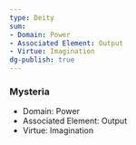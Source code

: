 ```yaml
---
type: Deity
sum:
- Domain: Power
- Associated Element: Output
- Virtue: Imagination
dg-publish: true
---
```

### Mysteria
- Domain: Power
- Associated Element: Output
- Virtue: Imagination